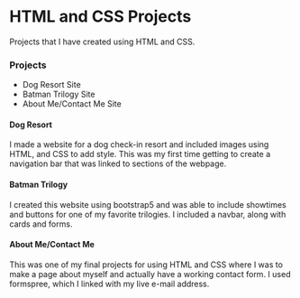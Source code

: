# HTML and CSS Projects

Projects that I have created using HTML and CSS.

### Projects

* Dog Resort Site
* Batman Trilogy Site
* About Me/Contact Me Site
              
#### Dog Resort

I made a website for a dog check-in resort and included images using HTML, and CSS to add style. This was my first time getting to create a navigation bar that was linked to sections of the webpage.

#### Batman Trilogy

I created this website using bootstrap5 and was able to include showtimes and buttons for one of my favorite trilogies. I included a navbar, along with cards and forms.

#### About Me/Contact Me

This was one of my final projects for using HTML and CSS where I was to make a page about myself and actually have a working contact form. I used formspree, which I linked with my live e-mail address.